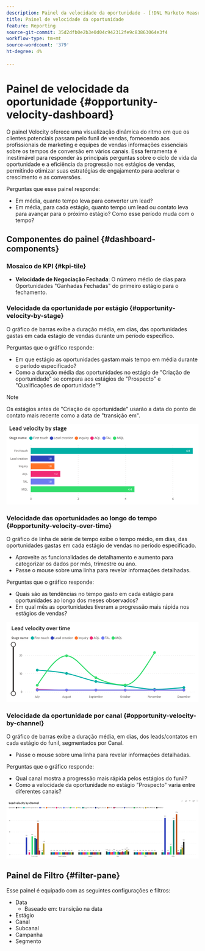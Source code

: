 ```yaml
---
description: Painel da velocidade da oportunidade - [!DNL Marketo Measure] - Produto
title: Painel de velocidade da oportunidade
feature: Reporting
source-git-commit: 35d2dfb0e2b3e0d04c942312fe9c83863064e3f4
workflow-type: tm+mt
source-wordcount: '379'
ht-degree: 4%

---
```


# Painel de velocidade da oportunidade {#opportunity-velocity-dashboard}

O painel Velocity oferece uma visualização dinâmica do ritmo em que os clientes potenciais passam pelo funil de vendas, fornecendo aos profissionais de marketing e equipes de vendas informações essenciais sobre os tempos de conversão em vários canais. Essa ferramenta é inestimável para responder às principais perguntas sobre o ciclo de vida da oportunidade e a eficiência da progressão nos estágios de vendas, permitindo otimizar suas estratégias de engajamento para acelerar o crescimento e as conversões.

Perguntas que esse painel responde:

* Em média, quanto tempo leva para converter um lead?
* Em média, para cada estágio, quanto tempo um lead ou contato leva para avançar para o próximo estágio? Como esse período muda com o tempo?

## Componentes do painel {#dashboard-components}

### Mosaico de KPI {#kpi-tile}

* **Velocidade de Negociação Fechada**: O número médio de dias para Oportunidades &quot;Ganhadas Fechadas&quot; do primeiro estágio para o fechamento.

### Velocidade da oportunidade por estágio {#opportunity-velocity-by-stage}

O gráfico de barras exibe a duração média, em dias, das oportunidades gastas em cada estágio de vendas durante um período específico.

Perguntas que o gráfico responde:

* Em que estágio as oportunidades gastam mais tempo em média durante o período especificado?
* Como a duração média das oportunidades no estágio de &quot;Criação de oportunidade&quot; se compara aos estágios de &quot;Prospecto&quot; e &quot;Qualificações de oportunidade&quot;?

>[!NOTE]
>
>Os estágios antes de &quot;Criação de oportunidade&quot; usarão a data do ponto de contato mais recente como a data de &quot;transição em&quot;.

![](assets/lead-velocity-dashboard-1.png)

### Velocidade das oportunidades ao longo do tempo  {#opportunity-velocity-over-time}

O gráfico de linha de série de tempo exibe o tempo médio, em dias, das oportunidades gastas em cada estágio de vendas no período especificado.

* Aproveite as funcionalidades de detalhamento e aumento para categorizar os dados por mês, trimestre ou ano.
* Passe o mouse sobre uma linha para revelar informações detalhadas.

Perguntas que o gráfico responde:

* Quais são as tendências no tempo gasto em cada estágio para oportunidades ao longo dos meses observados?
* Em qual mês as oportunidades tiveram a progressão mais rápida nos estágios de vendas?

![](assets/lead-velocity-dashboard-2.png)

### Velocidade da oportunidade por canal {#opportunity-velocity-by-channel}

O gráfico de barras exibe a duração média, em dias, dos leads/contatos em cada estágio do funil, segmentados por Canal.

* Passe o mouse sobre uma linha para revelar informações detalhadas.

Perguntas que o gráfico responde:

* Qual canal mostra a progressão mais rápida pelos estágios do funil?
* Como a velocidade da oportunidade no estágio &quot;Prospecto&quot; varia entre diferentes canais?

![](assets/lead-velocity-dashboard-3.png)

## Painel de Filtro {#filter-pane}

Esse painel é equipado com as seguintes configurações e filtros:

* Data
   * Baseado em: transição na data
* Estágio
* Canal
* Subcanal
* Campanha
* Segmento
